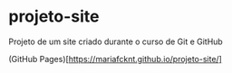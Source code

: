 # projeto-site
 Projeto de um site criado durante o curso de Git e GitHub

(GitHub Pages)[https://mariafcknt.github.io/projeto-site/]
